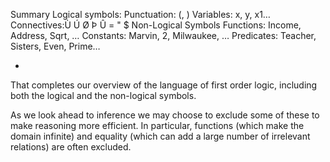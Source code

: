 Summary Logical symbols:
Punctuation: (, )
Variables:	x, y, x1…
Connectives:Ù Ú Ø Þ Û = " $
Non-Logical Symbols
Functions:	Income, Address, Sqrt, …
Constants:	Marvin, 2, Milwaukee, …
Predicates:	Teacher, Sisters, Even, Prime…

*
That completes our overview of the language of first order logic, including both the logical and the non-logical symbols.

As we look ahead to inference we may choose to exclude some of these to make reasoning more efficient.  In particular, functions (which make the domain infinite) and equality (which can add a large number of irrelevant relations) are often excluded.
